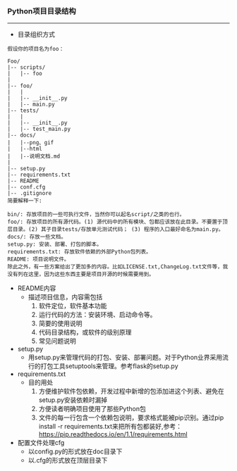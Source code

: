 ### Python项目目录结构
---
- 目录组织方式
```
假设你的项目名为foo：

Foo/
|-- scripts/
|   |-- foo
|
|-- foo/
|   |
|   |-- __init__.py
|   |-- main.py
|-- tests/
|   |
|   |-- __init__.py
|   |-- test_main.py
|-- docs/
|   |--png、gif
|   |--html
|   |--说明文档.md
|
|-- setup.py
|-- requirements.txt
|-- README
|-- conf.cfg
|-- .gitignore
简要解释一下:

bin/: 存放项目的一些可执行文件，当然你可以起名script/之类的也行。
foo/: 存放项目的所有源代码。(1) 源代码中的所有模块、包都应该放在此目录。不要置于顶层目录。(2) 其子目录tests/存放单元测试代码； (3) 程序的入口最好命名为main.py。
docs/: 存放一些文档。
setup.py: 安装、部署、打包的脚本。
requirements.txt: 存放软件依赖的外部Python包列表。
README: 项目说明文件。
除此之外，有一些方案给出了更加多的内容。比如LICENSE.txt,ChangeLog.txt文件等，我没有列在这里，因为这些东西主要是项目开源的时候需要用到。
```
- README内容
    - 描述项目信息，内容需包括
        1. 软件定位，软件基本功能
        2. 运行代码的方法：安装环境、启动命令等。
        3. 简要的使用说明
        4. 代码目录结构，或软件的级别原理
        5. 常见问题说明
- setup.py
    - 用setup.py来管理代码的打包、安装、部署问题。对于Python业界采用流行的打包工具setuptools来管理。参考flask的setup.py
- requirements.txt
    - 目的用处
        1. 方便维护软件包依赖，开发过程中新增的包添加进这个列表、避免在setup.py安装依赖时漏掉
        2. 方便读者明确项目使用了那些Python包
        3. 文件的每一行包含一个依赖包说明，要求格式能被pip识别。通过pip install -r requirements.txt来把所有包都装好,参考：https://pip.readthedocs.io/en/1.1/requirements.html
- 配置文件处理cfg
    - 以config.py的形式放在doc目录下
    - 以.cfg的形式放在顶层目录下